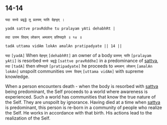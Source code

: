 ## 14-14


```shloka-sa
यदा सत्त्वे प्रवृद्धे तु प्रलयम् याति देहभृत् ।
```
```shloka-sa-hk
yadA sattve pravRddhe tu pralayam yAti dehabhRt |
```
```shloka-sa
तदा उत्तम विदाम् लोकान् अमलान् प्रतिपद्यते ॥ १४ ॥
```
```shloka-sa-hk
tadA uttama vidAm lokAn amalAn pratipadyate || 14 ||
```

`यदा` `[yadA]` When `देहभृत्` `[dehabhRt]` an owner of a body `प्रलयम् याति` `[pralayam yAti]` is resorbed `सत्त्वे प्रवृद्धे` `[sattve pravRddhe]` in a predominance of [sattva](sattva), `तदा` `[tadA]` then `प्रतिपद्यते` `[pratipadyate]` he proceeds to `अमलान् लोकान्` `[amalAn lokAn]` unspoilt communities `उत्तम विदाम्` `[uttama vidAm]` with supreme knowledge.

When a person encounters death - when the body is resorbed with [sattva](sattva) being predominant, the Self proceeds to a world where awareness is experienced. Such a world has communities that know the true nature of the Self. They are unspoilt by ignorance. 
Having died at a time when [sattva](sattva) is predominant, this person is re-born in a community of people who realize the Self. He works in accordance with that birth. His actions lead to the realization of the Self.


